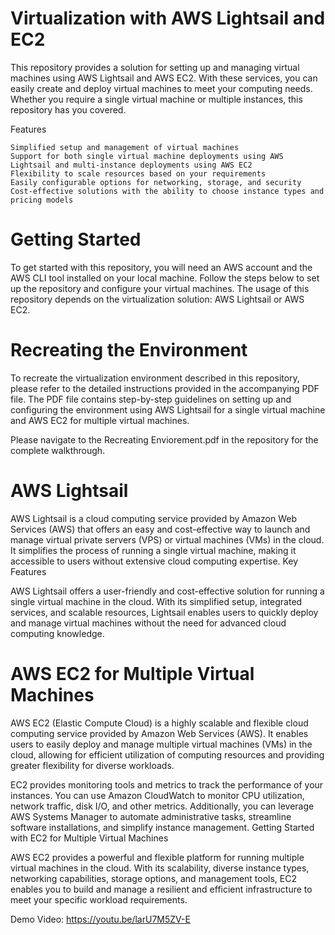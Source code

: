 # Virtualization with AWS Lightsail and EC2

This repository provides a solution for setting up and managing virtual machines using AWS Lightsail and AWS EC2. With these services, you can easily create and deploy virtual machines to meet your computing needs. Whether you require a single virtual machine or multiple instances, this repository has you covered.


Features

    Simplified setup and management of virtual machines
    Support for both single virtual machine deployments using AWS Lightsail and multi-instance deployments using AWS EC2
    Flexibility to scale resources based on your requirements
    Easily configurable options for networking, storage, and security
    Cost-effective solutions with the ability to choose instance types and pricing models

# Getting Started

To get started with this repository, you will need an AWS account and the AWS CLI tool installed on your local machine. Follow the steps below to set up the repository and configure your virtual machines.
The usage of this repository depends on the virtualization solution: AWS Lightsail or AWS EC2.

# Recreating the Environment

To recreate the virtualization environment described in this repository, please refer to the detailed instructions provided in the accompanying PDF file. The PDF file contains step-by-step guidelines on setting up and configuring the environment using AWS Lightsail for a single virtual machine and AWS EC2 for multiple virtual machines.

Please navigate to the Recreating Enviorement.pdf in the repository for the complete walkthrough.


# AWS Lightsail

AWS Lightsail is a cloud computing service provided by Amazon Web Services (AWS) that offers an easy and cost-effective way to launch and manage virtual private servers (VPS) or virtual machines (VMs) in the cloud. It simplifies the process of running a single virtual machine, making it accessible to users without extensive cloud computing expertise.
Key Features

AWS Lightsail offers a user-friendly and cost-effective solution for running a single virtual machine in the cloud. With its simplified setup, integrated services, and scalable resources, Lightsail enables users to quickly deploy and manage virtual machines without the need for advanced cloud computing knowledge.

# AWS EC2 for Multiple Virtual Machines

AWS EC2 (Elastic Compute Cloud) is a highly scalable and flexible cloud computing service provided by Amazon Web Services (AWS). It enables users to easily deploy and manage multiple virtual machines (VMs) in the cloud, allowing for efficient utilization of computing resources and providing greater flexibility for diverse workloads.

EC2 provides monitoring tools and metrics to track the performance of your instances. You can use Amazon CloudWatch to monitor CPU utilization, network traffic, disk I/O, and other metrics. Additionally, you can leverage AWS Systems Manager to automate administrative tasks, streamline software installations, and simplify instance management.
Getting Started with EC2 for Multiple Virtual Machines

AWS EC2 provides a powerful and flexible platform for running multiple virtual machines in the cloud. With its scalability, diverse instance types, networking capabilities, storage options, and management tools, EC2 enables you to build and manage a resilient and efficient infrastructure to meet your specific workload requirements.

Demo Video: https://youtu.be/larU7M5ZV-E



